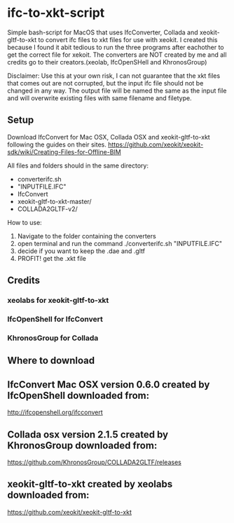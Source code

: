 # ifc-to-xkt-script

Simple bash-script for MacOS that uses IfcConverter, Collada and xeokit-gltf-to-xkt to convert ifc files to xkt files for use with xeokit.
I created this because I found it abit tedious to run the three programs after eachother to get the correct file for xekoit.
The converters are NOT created by me and all credits go to their creators.(xeolab, IfcOpenSHell and KhronosGroup)


Disclaimer: Use this at your own risk, I can not guarantee that the xkt files that comes out are not corrupted, but the input ifc file should not be changed in any way. The output file will be named the same as the input file and will overwrite existing files with same filename and filetype.


## Setup
Download IfcConvert for Mac OSX, Collada OSX and xeokit-gltf-to-xkt following the guides on their sites.
https://github.com/xeokit/xeokit-sdk/wiki/Creating-Files-for-Offline-BIM

All files and folders should in the same directory:
- converterifc.sh
- "INPUTFILE.IFC"
- IfcConvert
- xeokit-gltf-to-xkt-master/ 
- COLLADA2GLTF-v2/

How to use:
1. Navigate to the folder containing the converters
2. open terminal and run the command ./converterifc.sh "INPUTFILE.IFC"
3. decide if you want to keep the .dae and .gltf
4. PROFIT! get the .xkt file

## Credits
### xeolabs for xeokit-gltf-to-xkt
### IfcOpenShell for IfcConvert
### KhronosGroup for Collada


## Where to download
## IfcConvert Mac OSX version 0.6.0 created by IfcOpenShell downloaded from: 
http://ifcopenshell.org/ifcconvert

## Collada osx version 2.1.5 created by KhronosGroup downloaded from:
https://github.com/KhronosGroup/COLLADA2GLTF/releases

## xeokit-gltf-to-xkt created by xeolabs downloaded from:
https://github.com/xeokit/xeokit-gltf-to-xkt
